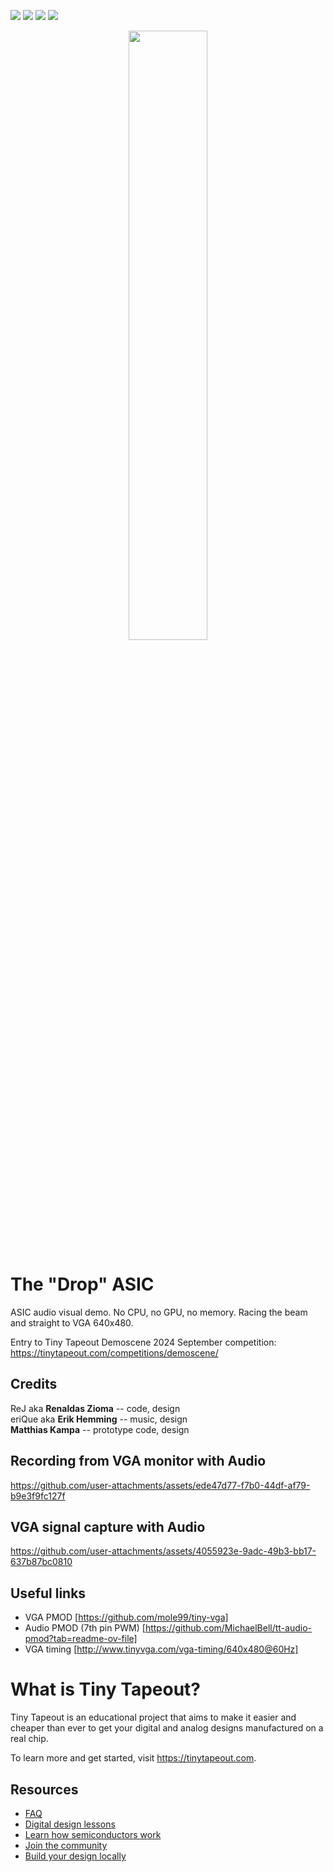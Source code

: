![](../../workflows/gds/badge.svg) ![](../../workflows/docs/badge.svg) ![](../../workflows/test/badge.svg) ![](../../workflows/fpga/badge.svg)

<p align="center" width="100%">
    <img width="50%" src="https://github.com/user-attachments/assets/684bffd2-92a2-46fa-bee4-1ecaa9fdd2f6">
</p>


# The "Drop" ASIC

ASIC audio visual demo.
No CPU, no GPU, no memory. Racing the beam and straight to VGA 640x480.

Entry to Tiny Tapeout Demoscene 2024 September competition: https://tinytapeout.com/competitions/demoscene/

## Credits

ReJ aka **Renaldas Zioma** -- code, design  
eriQue aka **Erik Hemming** -- music, design  
**Matthias Kampa** -- prototype code, design

## Recording from VGA monitor with Audio

https://github.com/user-attachments/assets/ede47d77-f7b0-44df-af79-b9e3f9fc127f

## VGA signal capture with Audio

https://github.com/user-attachments/assets/4055923e-9adc-49b3-bb17-637b87bc0810

## Useful links

* VGA PMOD [https://github.com/mole99/tiny-vga]
* Audio PMOD (7th pin PWM) [https://github.com/MichaelBell/tt-audio-pmod?tab=readme-ov-file]
* VGA timing [http://www.tinyvga.com/vga-timing/640x480@60Hz]

# What is Tiny Tapeout?

Tiny Tapeout is an educational project that aims to make it easier and cheaper than ever to get your digital and analog designs manufactured on a real chip.

To learn more and get started, visit https://tinytapeout.com.

## Resources

- [FAQ](https://tinytapeout.com/faq/)
- [Digital design lessons](https://tinytapeout.com/digital_design/)
- [Learn how semiconductors work](https://tinytapeout.com/siliwiz/)
- [Join the community](https://tinytapeout.com/discord)
- [Build your design locally](https://www.tinytapeout.com/guides/local-hardening/)
